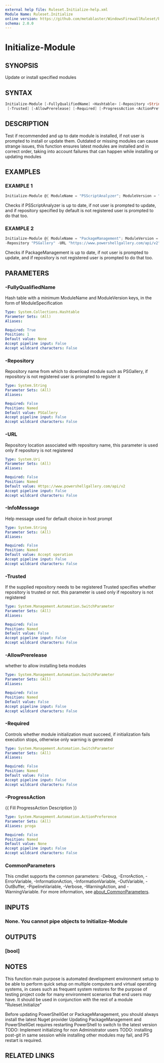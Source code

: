 ```yaml
---
external help file: Ruleset.Initialize-help.xml
Module Name: Ruleset.Initialize
online version: https://github.com/metablaster/WindowsFirewallRuleset/blob/master/Modules/Ruleset.Initialize/Help/en-US/Initialize-Module.md
schema: 2.0.0
---
```


# Initialize-Module

## SYNOPSIS

Update or install specified modules

## SYNTAX

```powershell
Initialize-Module [-FullyQualifiedName] <Hashtable> [-Repository <String>] [-URL <Uri>] [-InfoMessage <String>]
 [-Trusted] [-AllowPrerelease] [-Required] [-ProgressAction <ActionPreference>] [<CommonParameters>]
```

## DESCRIPTION

Test if recommended and up to date module is installed, if not user is
prompted to install or update them.
Outdated or missing modules can cause strange issues, this function ensures latest modules are
installed and in correct order, taking into account failures that can happen while
installing or updating modules

## EXAMPLES

### EXAMPLE 1

```powershell
Initialize-Module @{ ModuleName = "PSScriptAnalyzer"; ModuleVersion = "1.19.1" }
```

Checks if PSScriptAnalyzer is up to date, if not user is prompted to update, and if repository
specified by default is not registered user is prompted to do that too.

### EXAMPLE 2

```powershell
Initialize-Module @{ ModuleName = "PackageManagement"; ModuleVersion = "1.4.7" } `
-Repository "PSGallery" -URL "https://www.powershellgallery.com/api/v2"
```

Checks if PackageManagement is up to date, if not user is prompted to update, and if repository
is not registered user is prompted to do that too.

## PARAMETERS

### -FullyQualifiedName

Hash table with a minimum ModuleName and ModuleVersion keys, in the form of ModuleSpecification

```yaml
Type: System.Collections.Hashtable
Parameter Sets: (All)
Aliases:

Required: True
Position: 1
Default value: None
Accept pipeline input: False
Accept wildcard characters: False
```

### -Repository

Repository name from which to download module such as PSGallery,
if repository is not registered user is prompted to register it

```yaml
Type: System.String
Parameter Sets: (All)
Aliases:

Required: False
Position: Named
Default value: PSGallery
Accept pipeline input: False
Accept wildcard characters: False
```

### -URL

Repository location associated with repository name,
this parameter is used only if repository is not registered

```yaml
Type: System.Uri
Parameter Sets: (All)
Aliases:

Required: False
Position: Named
Default value: Https://www.powershellgallery.com/api/v2
Accept pipeline input: False
Accept wildcard characters: False
```

### -InfoMessage

Help message used for default choice in host prompt

```yaml
Type: System.String
Parameter Sets: (All)
Aliases:

Required: False
Position: Named
Default value: Accept operation
Accept pipeline input: False
Accept wildcard characters: False
```

### -Trusted

If the supplied repository needs to be registered Trusted specifies
whether repository is trusted or not.
this parameter is used only if repository is not registered

```yaml
Type: System.Management.Automation.SwitchParameter
Parameter Sets: (All)
Aliases:

Required: False
Position: Named
Default value: False
Accept pipeline input: False
Accept wildcard characters: False
```

### -AllowPrerelease

whether to allow installing beta modules

```yaml
Type: System.Management.Automation.SwitchParameter
Parameter Sets: (All)
Aliases:

Required: False
Position: Named
Default value: False
Accept pipeline input: False
Accept wildcard characters: False
```

### -Required

Controls whether module initialization must succeed, if initialization fails execution stops,
otherwise only warning is generated

```yaml
Type: System.Management.Automation.SwitchParameter
Parameter Sets: (All)
Aliases:

Required: False
Position: Named
Default value: False
Accept pipeline input: False
Accept wildcard characters: False
```

### -ProgressAction

{{ Fill ProgressAction Description }}

```yaml
Type: System.Management.Automation.ActionPreference
Parameter Sets: (All)
Aliases: proga

Required: False
Position: Named
Default value: None
Accept pipeline input: False
Accept wildcard characters: False
```

### CommonParameters

This cmdlet supports the common parameters: -Debug, -ErrorAction, -ErrorVariable, -InformationAction, -InformationVariable, -OutVariable, -OutBuffer, -PipelineVariable, -Verbose, -WarningAction, and -WarningVariable. For more information, see [about_CommonParameters](http://go.microsoft.com/fwlink/?LinkID=113216).

## INPUTS

### None. You cannot pipe objects to Initialize-Module

## OUTPUTS

### [bool]

## NOTES

This function main purpose is automated development environment setup to be able to perform quick
setup on multiple computers and virtual operating systems, in cases such as frequent system restores
for the purpose of testing project code for many environment scenarios that end users may have.
It should be used in conjunction with the rest of a module "Ruleset.Initialize"

Before updating PowerShellGet or PackageManagement, you should always install the latest Nuget provider
Updating PackageManagement and PowerShellGet requires restarting PowerShell to switch to the latest version
TODO: Implement initializing for non Administrator users
TODO: installing post-git in same session while installing other modules may fail, and PS restart is required.

## RELATED LINKS
